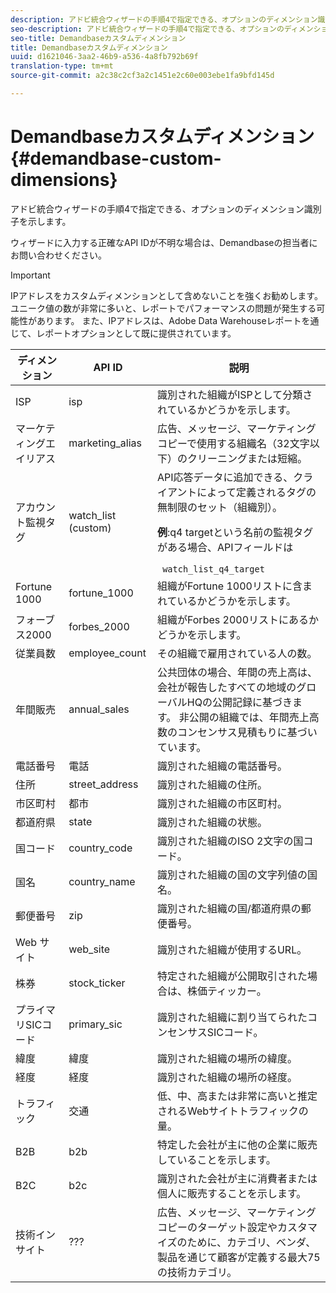```yaml
---
description: アドビ統合ウィザードの手順4で指定できる、オプションのディメンション識別子を示します。
seo-description: アドビ統合ウィザードの手順4で指定できる、オプションのディメンション識別子を示します。
seo-title: Demandbaseカスタムディメンション
title: Demandbaseカスタムディメンション
uuid: d1621046-3aa2-46b9-a536-4a8fb792b69f
translation-type: tm+mt
source-git-commit: a2c38c2cf3a2c1451e2c60e003ebe1fa9bfd145d

---
```



# Demandbaseカスタムディメンション{#demandbase-custom-dimensions}

アドビ統合ウィザードの手順4で指定できる、オプションのディメンション識別子を示します。

ウィザードに入力する正確なAPI IDが不明な場合は、Demandbaseの担当者にお問い合わせください。

>[!IMPORTANT]
>
>IPアドレスをカスタムディメンションとして含めないことを強くお勧めします。 ユニーク値の数が非常に多いと、レポートでパフォーマンスの問題が発生する可能性があります。 また、IPアドレスは、Adobe Data Warehouseレポートを通じて、レポートオプションとして既に提供されています。

<table id="table_3B44A18BE5FE45BC83389F89B48D9B97"> 
 <thead> 
  <tr> 
   <th colname="col1" class="entry"> ディメンション </th> 
   <th colname="col2" class="entry"> API ID </th> 
   <th colname="col3" class="entry"> 説明 </th> 
  </tr>
 </thead>
 <tbody> 
  <tr> 
   <td colname="col1"> ISP </td> 
   <td colname="col2"> isp </td> 
   <td colname="col3"> 識別された組織がISPとして分類されているかどうかを示します。 </td> 
  </tr> 
  <tr> 
   <td colname="col1"> マーケティングエイリアス </td> 
   <td colname="col2"> marketing_alias </td> 
   <td colname="col3"> 広告、メッセージ、マーケティングコピーで使用する組織名（32文字以下）のクリーニングまたは短縮。 </td> 
  </tr> 
  <tr> 
   <td colname="col1"> アカウント監視タグ </td> 
   <td colname="col2"> watch_list (custom) </td> 
   <td colname="col3">API応答データに追加できる、クライアントによって定義されるタグの無制限のセット（組織別）。 <p><b>例</b>:q4 targetという名前の監視タグがある場合、APIフィールドは </p> <code> watch_list_q4_target</code> </td> 
  </tr> 
  <tr> 
   <td colname="col1"> Fortune 1000 </td> 
   <td colname="col2"> fortune_1000 </td> 
   <td colname="col3"> 組織がFortune 1000リストに含まれているかどうかを示します。 </td> 
  </tr> 
  <tr> 
   <td colname="col1"> フォーブス2000 </td> 
   <td colname="col2"> forbes_2000 </td> 
   <td colname="col3"> 組織がForbes 2000リストにあるかどうかを示します。 </td> 
  </tr> 
  <tr> 
   <td colname="col1"> 従業員数 </td> 
   <td colname="col2"> employee_count </td> 
   <td colname="col3"> その組織で雇用されている人の数。 </td> 
  </tr> 
  <tr> 
   <td colname="col1"> 年間販売 </td> 
   <td colname="col2"> annual_sales </td> 
   <td colname="col3"> 公共団体の場合、年間の売上高は、会社が報告したすべての地域のグローバルHQの公開記録に基づきます。 非公開の組織では、年間売上高数のコンセンサス見積もりに基づいています。 </td> 
  </tr> 
  <tr> 
   <td colname="col1"> 電話番号 </td> 
   <td colname="col2"> 電話 </td> 
   <td colname="col3"> 識別された組織の電話番号。 </td> 
  </tr> 
  <tr> 
   <td colname="col1"> 住所 </td> 
   <td colname="col2"> street_address </td> 
   <td colname="col3"> 識別された組織の住所。 </td> 
  </tr> 
  <tr> 
   <td colname="col1"> 市区町村 </td> 
   <td colname="col2"> 都市 </td> 
   <td colname="col3"> 識別された組織の市区町村。 </td> 
  </tr> 
  <tr> 
   <td colname="col1"> 都道府県 </td> 
   <td colname="col2"> state </td> 
   <td colname="col3"> 識別された組織の状態。 </td> 
  </tr> 
  <tr> 
   <td colname="col1"> 国コード </td> 
   <td colname="col2"> country_code </td> 
   <td colname="col3"> 識別された組織のISO 2文字の国コード。 </td> 
  </tr> 
  <tr> 
   <td colname="col1"> 国名 </td> 
   <td colname="col2"> country_name </td> 
   <td colname="col3"> 識別された組織の国の文字列値の国名。 </td> 
  </tr> 
  <tr> 
   <td colname="col1"> 郵便番号 </td> 
   <td colname="col2"> zip </td> 
   <td colname="col3"> 識別された組織の国/都道府県の郵便番号。 </td> 
  </tr> 
  <tr> 
   <td colname="col1"> Web サイト </td> 
   <td colname="col2"> web_site </td> 
   <td colname="col3"> 識別された組織が使用するURL。 </td> 
  </tr> 
  <tr> 
   <td colname="col1"> 株券 </td> 
   <td colname="col2"> stock_ticker </td> 
   <td colname="col3"> 特定された組織が公開取引された場合は、株価ティッカー。 </td> 
  </tr> 
  <tr> 
   <td colname="col1"> プライマリSICコード </td> 
   <td colname="col2"> primary_sic </td> 
   <td colname="col3"> 識別された組織に割り当てられたコンセンサスSICコード。 </td> 
  </tr> 
  <tr> 
   <td colname="col1"> 緯度 </td> 
   <td colname="col2"> 緯度 </td> 
   <td colname="col3"> 識別された組織の場所の緯度。 </td> 
  </tr> 
  <tr> 
   <td colname="col1"> 経度 </td> 
   <td colname="col2"> 経度 </td> 
   <td colname="col3"> 識別された組織の場所の経度。 </td> 
  </tr> 
  <tr> 
   <td colname="col1"> トラフィック </td> 
   <td colname="col2"> 交通 </td> 
   <td colname="col3"> 低、中、高または非常に高いと推定されるWebサイトトラフィックの量。 </td> 
  </tr> 
  <tr> 
   <td colname="col1"> B2B </td> 
   <td colname="col2"> b2b </td> 
   <td colname="col3"> 特定した会社が主に他の企業に販売していることを示します。 </td> 
  </tr> 
  <tr> 
   <td colname="col1"> B2C </td> 
   <td colname="col2"> b2c </td> 
   <td colname="col3"> 識別された会社が主に消費者または個人に販売することを示します。 </td> 
  </tr> 
  <tr> 
   <td colname="col1"> 技術インサイト </td> 
   <td colname="col2"> ??? </td> 
   <td colname="col3"> 広告、メッセージ、マーケティングコピーのターゲット設定やカスタマイズのために、カテゴリ、ベンダ、製品を通じて顧客が定義する最大75の技術カテゴリ。 </td> 
  </tr> 
 </tbody> 
</table>

